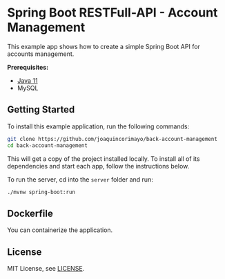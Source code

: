 # Spring Boot RESTFull-API - Account Management

This example app shows how to create a simple Spring Boot API for accounts management.

**Prerequisites:**
- [Java 11](https://www.oracle.com/cl/java/technologies/javase/jdk11-archive-downloads.html)
- MySQL

## Getting Started

To install this example application, run the following commands:

```bash
git clone https://github.com/joaquincorimayo/back-account-management
cd back-account-management
```

This will get a copy of the project installed locally. To install all of its dependencies and start each app, follow the instructions below.

To run the server, cd into the `server` folder and run:

```bash
./mvnw spring-boot:run
```

## Dockerfile
You can containerize the application.

## License
MIT License, see [LICENSE](LICENSE.md).